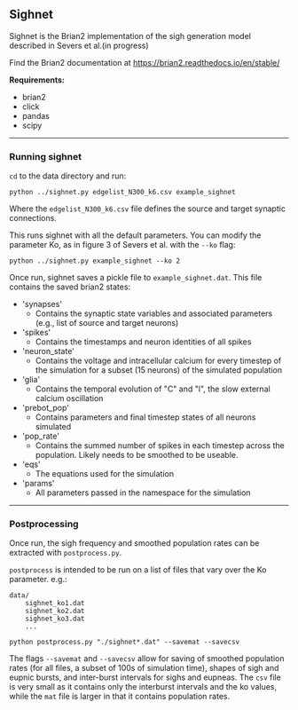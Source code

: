 ## Sighnet

Sighnet is the Brian2 implementation of the sigh generation model described in Severs et al.(in progress)

Find the Brian2 documentation at https://brian2.readthedocs.io/en/stable/

**Requirements:**
- brian2
- click
- pandas
- scipy

------------------

### Running sighnet

`cd` to the data directory and run:

`python ../sighnet.py edgelist_N300_k6.csv example_sighnet` 

Where the `edgelist_N300_k6.csv` file defines the source and target synaptic connections.

This runs sighnet with all the default parameters. You can modify the parameter Ko, as in figure 3 of Severs et al. with the `--ko` flag:

`python ../sighnet.py example_sighnet --ko 2`

Once run, sighnet saves a pickle file to `example_sighnet.dat`. This file contains the saved brian2 states:

- 'synapses'
  - Contains the synaptic state variables and associated parameters (e.g., list of source and target neurons)
- 'spikes'
  - Contains the timestamps and neuron identities of all spikes
- 'neuron_state'
  - Contains the voltage and intracellular calcium for every timestep of the simulation for a subset (15 neurons) of the simulated population
- 'glia'
  - Contains the temporal evolution of "C" and "l", the slow external calcium oscillation
- 'prebot_pop'
  - Contains parameters and final timestep states of all neurons simulated
- 'pop_rate'
  - Contains the summed number of spikes in each timestep across the population. Likely needs to be smoothed to be useable.
- 'eqs'
  - The equations used for the simulation
- 'params'
  - All parameters passed in the namespace for the simulation

------------

### Postprocessing

Once run, the sigh frequency and smoothed population rates can be extracted with `postprocess.py`.

`postprocess` is intended to be run on a list of files that vary over the Ko parameter. e.g.:

```
data/
	sighnet_ko1.dat
	sighnet_ko2.dat
	sighnet_ko3.dat
	...
```

`python postprocess.py "./sighnet*.dat" --savemat --savecsv`

The flags `--savemat` and `--savecsv` allow for saving of smoothed population rates (for all files, a subset of 100s of simulation time), shapes of sigh and eupnic bursts, and inter-burst intervals for sighs and eupneas. The `csv` file is very small as it contains only the interburst intervals and the ko values, while the `mat` file is larger in that it contains population rates.








